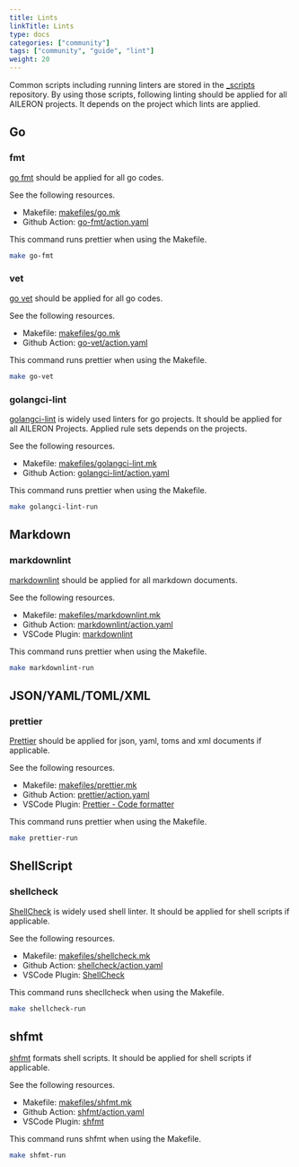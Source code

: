 ```yaml
---
title: Lints
linkTitle: Lints
type: docs
categories: ["community"]
tags: ["community", "guide", "lint"]
weight: 20
---
```



Common scripts including running linters are stored in the [_scripts](https://github.com/aileron-projects/_scripts) repository.
By using those scripts, following linting should be applied for all AILERON projects.
It depends on the project which lints are applied.

## Go

### fmt

[go fmt](https://pkg.go.dev/cmd/gofmt) should be applied for all go codes.

See the following resources.

- Makefile: [makefiles/go.mk](https://github.com/aileron-projects/_scripts/blob/main/makefiles/go.mk)
- Github Action: [go-fmt/action.yaml](https://github.com/aileron-projects/_scripts/blob/main/.github/actions/go-fmt/action.yaml)

This command runs prettier when using the Makefile.

```bash
make go-fmt
```

### vet

[go vet](https://pkg.go.dev/cmd/vet) should be applied for all go codes.

See the following resources.

- Makefile: [makefiles/go.mk](https://github.com/aileron-projects/_scripts/blob/main/makefiles/go.mk)
- Github Action: [go-vet/action.yaml](https://github.com/aileron-projects/_scripts/blob/main/.github/actions/go-vet/action.yaml)

This command runs prettier when using the Makefile.

```bash
make go-vet
```

### golangci-lint

[golangci-lint](https://golangci-lint.run/) is widely used linters for go projects.
It should be applied for all AILERON Projects.
Applied rule sets depends on the projects.

See the following resources.

- Makefile: [makefiles/golangci-lint.mk](https://github.com/aileron-projects/_scripts/blob/main/makefiles/golangci-lint.mk)
- Github Action: [golangci-lint/action.yaml](https://github.com/aileron-projects/_scripts/blob/main/.github/actions/golangci-lint/action.yaml)

This command runs prettier when using the Makefile.

```bash
make golangci-lint-run
```

## Markdown

### markdownlint

[markdownlint](https://github.com/DavidAnson/markdownlint) should be applied for all markdown documents.

See the following resources.

- Makefile: [makefiles/markdownlint.mk](https://github.com/aileron-projects/_scripts/blob/main/makefiles/markdownlint.mk)
- Github Action: [markdownlint/action.yaml](https://github.com/aileron-projects/_scripts/blob/main/.github/actions/markdownlint/action.yaml)
- VSCode Plugin: [markdownlint](https://marketplace.visualstudio.com/items?itemName=DavidAnson.vscode-markdownlint)

This command runs prettier when using the Makefile.

```bash
make markdownlint-run
```

## JSON/YAML/TOML/XML

### prettier

[Prettier](https://prettier.io/) should be applied for json, yaml, toms and xml documents if applicable.

See the following resources.

- Makefile: [makefiles/prettier.mk](https://github.com/aileron-projects/_scripts/blob/main/makefiles/prettier.mk)
- Github Action: [prettier/action.yaml](https://github.com/aileron-projects/_scripts/blob/main/.github/actions/prettier/action.yaml)
- VSCode Plugin: [Prettier - Code formatter](https://marketplace.visualstudio.com/items?itemName=esbenp.prettier-vscode)

This command runs prettier when using the Makefile.

```bash
make prettier-run
```

## ShellScript

### shellcheck

[ShellCheck](https://www.shellcheck.net/) is widely used shell linter.
It should be applied for shell scripts if applicable.

See the following resources.

- Makefile: [makefiles/shellcheck.mk](https://github.com/aileron-projects/_scripts/blob/main/makefiles/shellcheck.mk)
- Github Action: [shellcheck/action.yaml](https://github.com/aileron-projects/_scripts/blob/main/.github/actions/shellcheck/action.yaml)
- VSCode Plugin: [ShellCheck](https://marketplace.visualstudio.com/items?itemName=timonwong.shellcheck)

This command runs shecllcheck when using the Makefile.

```bash
make shellcheck-run
```

## shfmt

[shfmt](https://github.com/mvdan/sh) formats shell scripts.
It should be applied for shell scripts if applicable.

See the following resources.

- Makefile: [makefiles/shfmt.mk](https://github.com/aileron-projects/_scripts/blob/main/makefiles/shfmt.mk)
- Github Action: [shfmt/action.yaml](https://github.com/aileron-projects/_scripts/blob/main/.github/actions/shfmt/action.yaml)
- VSCode Plugin: [shfmt](https://marketplace.visualstudio.com/items?itemName=mkhl.shfmt)

This command runs shfmt when using the Makefile.

```bash
make shfmt-run
```
